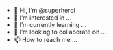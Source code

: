 - 👋 Hi, I’m @superherol
- 👀 I’m interested in ...
- 🌱 I’m currently learning ...
- 💞️ I’m looking to collaborate on ...
- 📫 How to reach me ...

<!---
superherol/superherol is a ✨ special ✨ repository because its `README.md` (this file) appears on your GitHub profile.
You can click the Preview link to take a look at your changes.
--->
